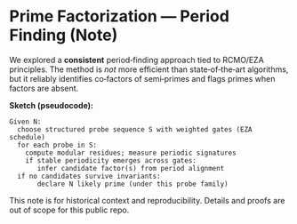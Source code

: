# Prime Factorization — Period Finding (Note)

We explored a **consistent** period‑finding approach tied to RCMO/EZA principles. The method is *not* more efficient than state‑of‑the‑art algorithms, but it reliably identifies co‑factors of semi‑primes and flags primes when factors are absent.

**Sketch (pseudocode):**
```
Given N:
  choose structured probe sequence S with weighted gates (EZA schedule)
  for each probe in S:
    compute modular residues; measure periodic signatures
    if stable periodicity emerges across gates:
       infer candidate factor(s) from period alignment
  if no candidates survive invariants:
       declare N likely prime (under this probe family)
```

This note is for historical context and reproducibility. Details and proofs are out of scope for this public repo.
